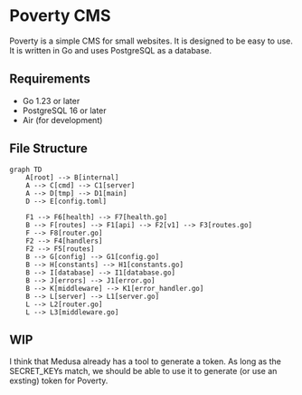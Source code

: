 # Poverty CMS

Poverty is a simple CMS for small websites. It is designed to be easy to use. It is written in Go and uses PostgreSQL as a database.

## Requirements

- Go 1.23 or later
- PostgreSQL 16 or later
- Air (for development)

## File Structure

```mermaid
graph TD
    A[root] --> B[internal]
    A --> C[cmd] --> C1[server]
    A --> D[tmp] --> D1[main]
    D --> E[config.toml]

    F1 --> F6[health] --> F7[health.go]
    B --> F[routes] --> F1[api] --> F2[v1] --> F3[routes.go]
    F --> F8[router.go]
    F2 --> F4[handlers]
    F2 --> F5[routes]
    B --> G[config] --> G1[config.go]
    B --> H[constants] --> H1[constants.go]
    B --> I[database] --> I1[database.go]
    B --> J[errors] --> J1[error.go]
    B --> K[middleware] --> K1[error_handler.go]
    B --> L[server] --> L1[server.go]
    L --> L2[router.go]
    L --> L3[middleware.go]
```

## WIP

I think that Medusa already has a tool to generate a token. As long as the SECRET_KEYs match, we should be able to use it to generate (or use an exsting) token for Poverty.
